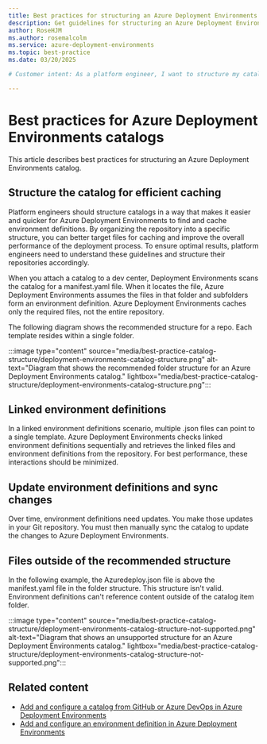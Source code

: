 ```yaml
---
title: Best practices for structuring an Azure Deployment Environments catalog
description: Get guidelines for structuring an Azure Deployment Environments catalog to help ensure efficient caching.
author: RoseHJM
ms.author: rosemalcolm
ms.service: azure-deployment-environments
ms.topic: best-practice 
ms.date: 03/20/2025

# Customer intent: As a platform engineer, I want to structure my catalog so that Azure Deployment Environments can find and cache  environment definitions efficiently.

---
```


# Best practices for Azure Deployment Environments catalogs

This article describes best practices for structuring an Azure Deployment Environments catalog.

## Structure the catalog for efficient caching

Platform engineers should structure catalogs in a way that makes it easier and quicker for Azure Deployment Environments to find and cache environment definitions. By organizing the repository into a specific structure, you can better target files for caching and improve the overall performance of the deployment process. To ensure optimal results, platform engineers need to understand these guidelines and structure their repositories accordingly.

When you attach a catalog to a dev center, Deployment Environments scans the catalog for a manifest.yaml file. When it locates the file, Azure Deployment Environments assumes the files in that folder and subfolders form an environment definition. Azure Deployment Environments caches only the required files, not the entire repository. 

The following diagram shows the recommended structure for a repo. Each template resides within a single folder.

:::image type="content" source="media/best-practice-catalog-structure/deployment-environments-catalog-structure.png" alt-text="Diagram that shows the recommended folder structure for an Azure Deployment Environments catalog." lightbox="media/best-practice-catalog-structure/deployment-environments-catalog-structure.png":::

## Linked environment definitions

In a linked environment definitions scenario, multiple .json files can point to a single template. Azure Deployment Environments checks linked environment definitions sequentially and retrieves the linked files and  environment definitions from the repository. For best performance, these interactions should be minimized. 

## Update environment definitions and sync changes

Over time, environment definitions need updates. You make those updates in your Git repository. You must then manually sync the catalog to update the changes to Azure Deployment Environments. 

## Files outside of the recommended structure

In the following example, the Azuredeploy.json file is above the manifest.yaml file in the folder structure. This structure isn't valid. Environment definitions can't reference content outside of the catalog item folder.

:::image type="content" source="media/best-practice-catalog-structure/deployment-environments-catalog-structure-not-supported.png" alt-text="Diagram that shows an unsupported structure for an Azure Deployment Environments catalog." lightbox="media/best-practice-catalog-structure/deployment-environments-catalog-structure-not-supported.png":::

## Related content

- [Add and configure a catalog from GitHub or Azure DevOps in Azure Deployment Environments](/azure/deployment-environments/how-to-configure-catalog?tabs=DevOpsRepoMSI)
- [Add and configure an environment definition in Azure Deployment Environments](/azure/deployment-environments/configure-environment-definition)